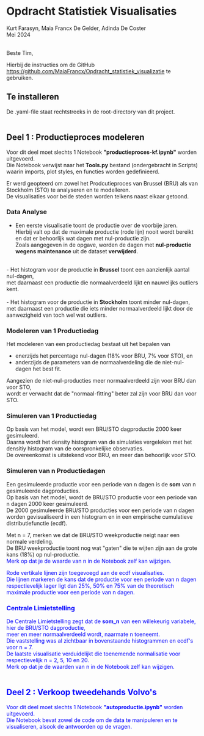 # Opdracht Statistiek Visualisaties

Kurt Farasyn, Maia Francx De Gelder, Adinda De Coster <br>
Mei 2024
<br>
<br>

Beste Tim,

Hierbij de instructies om de GitHub https://github.com/MaiaFrancx/Opdracht_statistiek_visualizatie te gebruiken.

## Te installeren

De .yaml-file staat rechtstreeks in de root-directory van dit project. <br>
<br>


## Deel 1 : Productieproces modeleren

Voor dit deel moet slechts 1 Notebook <b>"productieproces-kf.ipynb"</b> worden uitgevoerd. <br>
Die Notebook verwijst naar het <b>Tools.py</b> bestand (ondergebracht in Scripts) waarin imports, plot styles, en functies worden gedefinieerd.

Er werd geopteerd om zowel het Prodcutieproces van Brussel (BRU) als van Stockholm (STO) te analyseren en te modelleren. <br>
De visualisaties voor beide steden worden telkens naast elkaar getoond. <br>


### Data Analyse

- Een eerste visualisatie toont de productie over de voorbije jaren. <br>
Hierbij valt op dat de maximale productie (rode lijn) nooit wordt bereikt en dat er behoorlijk wat dagen met nul-productie zijn. <br>
Zoals aangegeven in de opgave, worden de dagen met <b>nul-productie wegens maintenance</b> uit de dataset <b>verwijderd</b>. <br>
<br>
- Het histogram voor de productie in <b>Brussel</b> toont een aanzienlijk aantal nul-dagen, <br>
met daarnaast een productie die normaalverdeeld lijkt en nauwelijks outliers kent. <br>
<br>
- Het histogram voor de productie in <b>Stockholm</b> toont minder nul-dagen, <br>
met daarnaast een productie die iets minder normaalverdeeld lijkt door de aanwezigheid van toch wel wat outliers. <br>


### Modeleren van 1 Productiedag

Het modeleren van een productiedag bestaat uit het bepalen van <br>
- enerzijds het percentage nul-dagen (18% voor BRU, 7% voor STO), en <br>
- anderzijds de parameters van de normaalverdeling die de niet-nul-dagen het best fit. <br>

Aangezien de niet-nul-producties meer normaalverdeeld zijn voor BRU dan voor STO, <br>
wordt er verwacht dat de "normaal-fitting" beter zal zijn voor BRU dan voor STO. <br>


### Simuleren van 1 Productiedag

Op basis van het model, wordt een BRU/STO dagproductie 2000 keer gesimuleerd. <br>
Daarna wordt het density histogram van de simulaties vergeleken met het densitiy histogram van de oorspronkelijke observaties. <br>
De overeenkomst is uitstekend voor BRU, en meer dan behoorlijk voor STO. <br>


### Simuleren van n Productiedagen

Een gesimuleerde productie voor een periode van n dagen is de <b>som</b> van n gesimuleerde dagproducties. <br>
Op basis van het model, wordt de BRU/STO productie voor een periode van n dagen 2000 keer gesimuleerd. <br>
De 2000 gesimuleerde BRU/STO producties voor een periode van n dagen worden gevisualiseerd in een histogram en in een empirische cumulatieve distributiefunctie (ecdf).

Met n = 7, merken we dat de BRU/STO weekproductie neigt naar een normale verdeling. <br>
De BRU weekproductie toont nog wat "gaten" die te wijten zijn aan de grote kans (18%) op nul-productie. <br>
<font color="blue"> Merk op dat je de waarde van n in de Notebook zelf kan wijzigen. <br>
    
Rode vertikale lijnen zijn toegevoegd aan de ecdf visualisaties. <br>
Die lijnen markeren de kans dat de productie voor een periode van n dagen respectievelijk lager ligt dan 25%, 50% en 75% van de theoretisch maximale productie voor een periode van n dagen.


### Centrale Limietstelling    

De Centrale Limietstelling zegt dat de <b>som_n</b> van een willekeurig variabele, hier de BRU/STO dagproductie, <br>
meer en meer normaalverdeeld wordt, naarmate n toeneemt. <br>
Die vaststelling was al zichtbaar in bovenstaande histogrammen en ecdf's voor n = 7. <br>
De laatste visualisatie verduidelijkt die toenemende normalisatie voor respectievelijk n = 2, 5, 10 en 20. <br>
<font color="blue"> Merk op dat je de waarden van n in de Notebook zelf kan wijzigen. <br>
<br>    


## Deel 2 : Verkoop tweedehands Volvo's

Voor dit deel moet slechts 1 Notebook <b>"autoproductie.ipynb"</b> worden uitgevoerd. <br>
Die Notebook bevat zowel de code om de data te manipuleren en te visualiseren, alsook de antwoorden op de vragen. <br>
<br>
